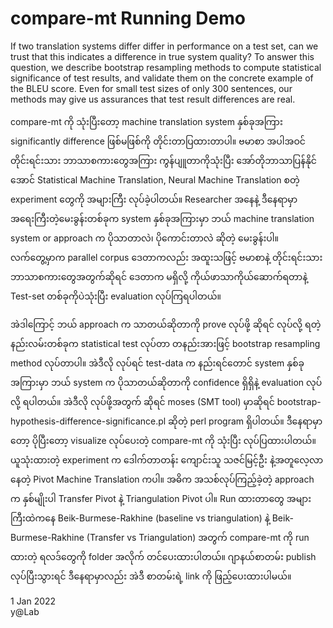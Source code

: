 # compare-mt Running Demo

If two translation systems differ differ in performance on a test set, can we trust that this indicates
a difference in true system quality? To answer this
question, we describe bootstrap resampling methods to compute statistical significance of test results,
and validate them on the concrete example of the
BLEU score. Even for small test sizes of only 300
sentences, our methods may give us assurances that
test result differences are real.

compare-mt ကို သုံးပြီးတော့ machine translation system နှစ်ခုအကြား significantly difference ဖြစ်မဖြစ်ကို တိုင်းတာပြထားတာပါ။ 
ဗမာစာ အပါအဝင် တိုင်းရင်းသား ဘာသာစကားတွေအကြား ကွန်ပျူတာကိုသုံးပြီး အော်တိုဘာသာပြန်နိုင်အောင် Statistical Machine Translation, Neural Machine Translation စတဲ့ experiment တွေကို အများကြီး လုပ်ခဲ့ပါတယ်။ Researcher အနေနဲ့ ဒီနေရာမှာ အရေးကြီးတဲ့မေးခွန်းတစ်ခုက system နှစ်ခုအကြားမှာ ဘယ် machine translation system or approach က ပိုသာတာလဲ၊ ပိုကောင်းတာလဲ ဆိုတဲ့ မေးခွန်းပါ။  
လက်တွေ့မှာက parallel corpus ဒေတာကလည်း အထူးသဖြင့် ဗမာစာနဲ့ တိုင်းရင်းသား ဘာသာစကားတွေအတွက်ဆိုရင် ဒေတာက မရှိလို့ ကိုယ်ဖာသာကိုယ်ဆောက်ရတာနဲ့ Test-set တစ်ခုကိုပဲသုံးပြီး evaluation လုပ်ကြရပါတယ်။  

အဲဒါကြောင့် ဘယ် approach က သာတယ်ဆိုတာကို prove လုပ်ဖို့ ဆိုရင် လုပ်လို့ ရတဲ့ နည်းလမ်းတစ်ခုက statistical test လုပ်တာ တနည်းအားဖြင့် bootstrap resampling method လုပ်တာပါ။ 
အဲဒီလို လုပ်ရင် test-data က နည်းရင်တောင် system နှစ်ခုအကြားမှာ ဘယ် system က ပိုသာတယ်ဆိုတာကို confidence ရှိရှိနဲ့ evaluation လုပ်လို့ ရပါတယ်။ 
အဲဒီလို လုပ်ဖို့အတွက် ဆိုရင် moses (SMT tool) မှာဆိုရင် bootstrap-hypothesis-difference-significance.pl ဆိုတဲ့ perl program ရှိပါတယ်။ 
ဒီနေရာမှာတော့ ပိုပြီးတော့ visualize လုပ်ပေးတဲ့ compare-mt ကို သုံးပြီး လုပ်ပြထားပါတယ်။ ယူသုံးထားတဲ့ experiment က ဒေါက်တာတန်း ကျောင်းသူ သဇင်မြင့်ဦး နဲ့အတူလေ့လာနေတဲ့ Pivot Machine Translation ကပါ။
အဓိက အသစ်လုပ်ကြည့်ခဲ့တဲ့ approach က နှစ်မျိုးပါ Transfer Pivot နဲ့ Triangulation Pivot ပါ။ 
Run ထားတာတွေ အများကြီးထဲကနေ Beik-Burmese-Rakhine (baseline vs triangulation) နဲ့ Beik-Burmese-Rakhine (Transfer vs Triangulation) အတွက် compare-mt ကို run ထားတဲ့ ရလဒ်တွေကို folder အလိုက် တင်ပေးထားပါတယ်။ 
ဂျာနယ်စာတမ်း publish လုပ်ပြီးသွားရင် ဒီနေရာမှာလည်း အဲဒီ စာတမ်းရဲ့ link ကို ဖြည့်ပေးထားပါမယ်။  

1 Jan 2022  
y@Lab  



